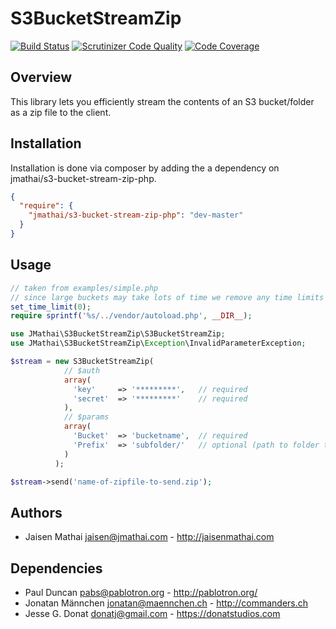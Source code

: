 # S3BucketStreamZip

[![Build Status](https://travis-ci.org/jmathai/s3-bucket-stream-zip-php.svg?branch=master)](https://travis-ci.org/jmathai/s3-bucket-stream-zip-php)
[![Scrutinizer Code Quality](https://scrutinizer-ci.com/g/jmathai/s3-bucket-stream-zip-php/badges/quality-score.png?b=master)](https://scrutinizer-ci.com/g/jmathai/s3-bucket-stream-zip-php/?branch=master)
[![Code Coverage](https://scrutinizer-ci.com/g/jmathai/s3-bucket-stream-zip-php/badges/coverage.png?b=master)](https://scrutinizer-ci.com/g/jmathai/s3-bucket-stream-zip-php/?branch=master)

## Overview
This library lets you efficiently stream the contents of an S3 bucket/folder as a zip file to the client.

## Installation
Installation is done via composer by adding the a dependency on jmathai/s3-bucket-stream-zip-php.

```json
{
  "require": {
    "jmathai/s3-bucket-stream-zip-php": "dev-master"
  }
}
```

## Usage
```php
// taken from examples/simple.php
// since large buckets may take lots of time we remove any time limits
set_time_limit(0);
require sprintf('%s/../vendor/autoload.php', __DIR__);

use JMathai\S3BucketStreamZip\S3BucketStreamZip;
use JMathai\S3BucketStreamZip\Exception\InvalidParameterException;

$stream = new S3BucketStreamZip(
            // $auth
            array(
              'key'     => '*********',   // required
              'secret'  => '*********'    // required
            ),
            // $params
            array(
              'Bucket'  => 'bucketname',  // required
              'Prefix'  => 'subfolder/'   // optional (path to folder to stream)
            )
          );

$stream->send('name-of-zipfile-to-send.zip');

```

## Authors
* Jaisen Mathai <jaisen@jmathai.com> - http://jaisenmathai.com

## Dependencies
* Paul Duncan <pabs@pablotron.org> - http://pablotron.org/
* Jonatan Männchen <jonatan@maennchen.ch> - http://commanders.ch
* Jesse G. Donat <donatj@gmail.com> - https://donatstudios.com
